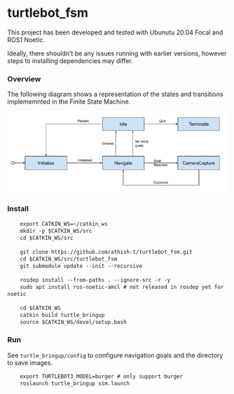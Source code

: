 # turtlebot_fsm

This project has been developed and tested with Ubunutu 20.04 Focal and ROS1 Noetic.

Ideally, there shouldn't be any issues running with earlier versions, however steps to installing dependencies may differ.

### Overview

The following diagram shows a representation of the states and transitions implememnted in the Finite State Machine.

![fsm](./docs/fsm.png)

### Install

		export CATKIN_WS=~/catkin_ws
		mkdir -p $CATKIN_WS/src
		cd $CATKIN_WS/src

		git clone https://github.com/athish-t/turtlebot_fsm.git
		cd $CATKIN_WS/src/turtlebot_fsm
		git submodule update --init --recursive

		rosdep install --from-paths . --ignore-src -r -y
		sudo apt install ros-noetic-amcl # not released in rosdep yet for noetic

		cd $CATKIN_WS
		catkin build turtle_bringup
		source $CATKIN_WS/devel/setup.bash

### Run

See `turtle_bringup/config` to configure navigation goals and the directory to save images.

		export TURTLEBOT3_MODEL=burger # only support burger
		roslaunch turtle_bringup sim.launch